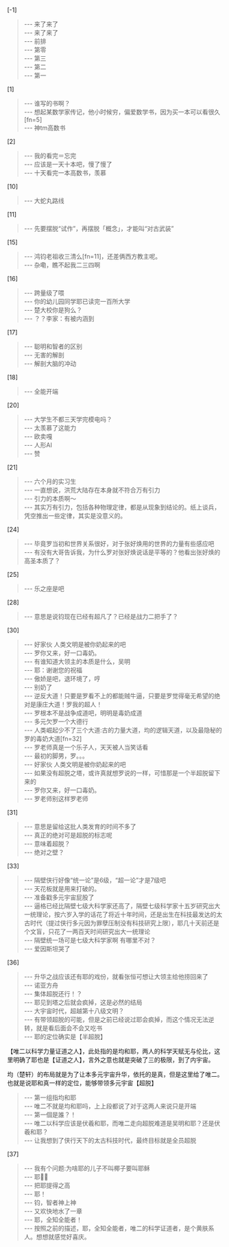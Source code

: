 
[-1] 
>--- 来了来了<br>
>--- 来了来了<br>
>--- 前排<br>
>--- 第零<br>
>--- 第三<br>
>--- 第二<br>
>--- 第一<br>

[1] 
>--- 谁写的书啊？<br>
>--- 想起某数学家传记，他小时候穷，偏爱数学书，因为买一本可以看很久[fn=5]<br>
>--- 神tm高数书<br>

[2] 
>--- 我的看完＝忘完<br>
>--- 应该是一天十本吧，慢了慢了<br>
>--- 十天看完一本高数书，羡慕<br>

[10] 
>--- 大蛇丸路线<br>

[11] 
>--- 先要摆脱“试作”，再摆脱「概念」，才能叫“对古武装”<br>

[15] 
>--- 鸿钧老祖收三清么[fn=11]，还差俩西方教主呢。<br>
>--- 杂嘞，瞧不起我二三四啊<br>

[16] 
>--- 跨量级了喂<br>
>--- 你的幼儿园同学耶已读完一百所大学<br>
>--- 楚大校你是狗么？<br>
>--- ？？李家：有被内涵到<br>

[17] 
>--- 聪明和智者的区别<br>
>--- 无害的解剖<br>
>--- 解剖大脑的冲动<br>

[18] 
>--- 全能开端<br>

[20] 
>--- 大学生不都三天学完模电吗？<br>
>--- 太羡慕了这能力<br>
>--- 欧卖嘎<br>
>--- 人形AI<br>
>--- 赞<br>

[21] 
>--- 六个月的实习生<br>
>--- 一直想说，洪荒大陆存在本身就不符合万有引力<br>
>--- 引力的本质啊～<br>
>--- 其实万有引力，包括各种物理定律，都是从现象到结论的。纸上谈兵，凭空推出一些定律，其实是没意义的。<br>

[24] 
>--- 毕竟罗当初和世界关系很好，对于张好焕用的世界的力量有些感应吧<br>
>--- 有没有大哥告诉我，为什么罗对张好焕说话是平等的？他看出张好焕的高圣本质了？<br>

[25] 
>--- 乐之座是吧<br>

[28] 
>--- 意思是说钧现在已经有超凡了？已经是战力二把手了？<br>

[30] 
>--- 好家伙 人类文明是被你奶起来的吧<br>
>--- 罗你又来，好一口毒奶。<br>
>--- 有谁知道大领主的本质是什么，吴明<br>
>--- 耶：谢谢您的祝福<br>
>--- 傲娇是吧，退环境了，哼<br>
>--- 别奶了<br>
>--- 逆反大道！只要是罗看不上的都能贼牛逼，只要是罗觉得毫无希望的绝对是康庄大道！罗我的超人！<br>
>--- 罗根本不是战争成道吧，明明是毒奶成道<br>
>--- 多元欠罗一个大德行<br>
>--- 人类崛起少不了三个大道:古的力量大道，均的逻辑天道，以及最隐秘的罗的毒奶大道[fn=32]<br>
>--- 罗老师真是一个乐子人，天天被人当笑话看<br>
>--- 最初的脚男，罗。。。<br>
>--- 好家伙 人类文明是被你奶起来的吧<br>
>--- 如果没有超脱之塔，或许真就想罗说的一样，可惜那是一个半超脱留下来的<br>
>--- 罗你又来，好一口毒奶。<br>
>--- 罗老师别这样罗老师<br>

[31] 
>--- 意思是留给这批人类发育的时间不多了<br>
>--- 真正的绝对可是超脱的标志呢<br>
>--- 意味着超脱？<br>
>--- 绝对之壁？<br>

[33] 
>--- 隔壁侠行好像“统一论”是6级，“超一论”才是7级吧<br>
>--- 天花板就是用来打破的。<br>
>--- 准备戳多元宇宙屁股了<br>
>--- 逼格已经比隔壁七级大科学家还高了，隔壁七级科学家十五岁研究出大一统理论，按六岁入学的话花了将近十年时间，还是出生在科技最发达的太古时代（提过侠行多元因为罪孽压制没有科技研究上限），耶几十天前还是个文盲，只花了一两百天时间研究出大一统理论<br>
>--- 隔壁统一场可是七级大科学家啊  有哪里不对？<br>
>--- 爱因斯坦哭了<br>

[36] 
>--- 升华之战应该还有耶的戏份，就看张恒可想让大领主给他捞回来了<br>
>--- 诺亚方舟<br>
>--- 集体超脱还行！？<br>
>--- 耶见到塔之后就会疯掉，这是必然的结局<br>
>--- 大宇宙时代，超越第十八级文明？<br>
>--- 有带领超脱的可能，但是之前已经说过耶会疯掉，而这个情况无法逆转，就是看后面会不会又吃书<br>
>--- 耶的定位确实是【半超脱】

【唯二以科学力量证道之人】，此处指的是均和耶，两人的科学天赋无与伦比，这里明确了耶也是【证道之人】，言外之意也就是突破了三的极限，到了内宇宙。

均（楚轩）的布局就是为了让本多元宇宙升华，依托的是真，但是这里给了唯二。也就是说耶和真一样的定位，能够带领多元宇宙【超脱】<br>
>--- 第一组指均和耶<br>
>--- 唯二不就是均和耶吗，上上段都说了对于这两人来说只是开端<br>
>--- 第一個是誰？！<br>
>--- 唯二以科学应该是伏羲和耶，而唯二走向超脱难道是吴明和耶？还是伏羲和耶？<br>
>--- 让我想到了侠行天下的太古科技时代，最终目标就是全员超脱<br>

[37] 
>--- 我有个问题:为啥耶的儿子不叫椰子要叫耶稣<br>
>--- 耶✌🏻<br>
>--- 把耶提得之高<br>
>--- 耶！<br>
>--- 钧，智者神上神<br>
>--- 又欢快地水了一章<br>
>--- 耶，全知全能者！<br>
>--- 按照之前的描述，耶，全知全能者，唯二的科学证道者，是个黄肤系人。想想就感觉好喜庆。<br>
